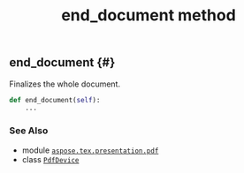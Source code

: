 ﻿---
title: end_document method
second_title: Aspose.TeX for Python via .NET API References
description: 
type: docs
weight: 80
url: /python-net/aspose.tex.presentation.pdf/pdfdevice/end_document/
is_root: false
---

## end_document {#}

Finalizes the whole document.



```python
def end_document(self):
    ...
```





### See Also
* module [`aspose.tex.presentation.pdf`](../../)
* class [`PdfDevice`](/tex/python-net/aspose.tex.presentation.pdf/pdfdevice)
